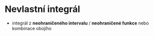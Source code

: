 # Nevlastní integrál
- integrál z **neohraničeného intervalu** / **neohraničené funkce** nebo kombinace obojího